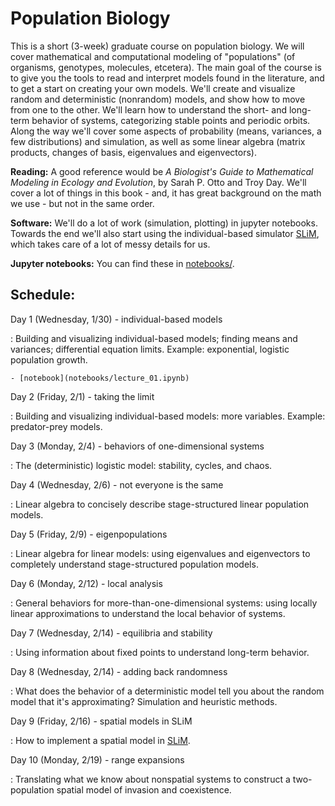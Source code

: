 # Population Biology

This is a short (3-week) graduate course on population biology.
We will cover mathematical and computational modeling of "populations"
(of organisms, genotypes, molecules, etcetera).
The main goal of the course is to give you the tools to
read and interpret models found in the literature,
and to get a start on creating your own models.
We'll create and visualize random and deterministic (nonrandom) models,
and show how to move from one to the other.
We'll learn how to understand the short- and long-term behavior of systems,
categorizing stable points and periodic orbits.
Along the way we'll cover 
some aspects of probability (means, variances, a few distributions) and simulation,
as well as some linear algebra (matrix products, changes of basis, eigenvalues and eigenvectors).

**Reading:** 
A good reference would be *A Biologist's Guide to Mathematical Modeling in Ecology and Evolution*, by Sarah P. Otto and Troy Day.
We'll cover a lot of things in this book - and, it has great background on the math we use - but not in the same order.

**Software:**
We'll do a lot of work (simulation, plotting) in jupyter notebooks.
Towards the end we'll also start using the individual-based simulator [SLiM](https://messerlab.org/slim/),
which takes care of a lot of messy details for us.

**Jupyter notebooks:**
You can find these in [notebooks/](notebooks/).

## Schedule:

Day 1 (Wednesday, 1/30) - individual-based models

: Building and visualizing individual-based models; finding means and variances;
    differential equation limits.
    Example: exponential, logistic population growth.

    - [notebook](notebooks/lecture_01.ipynb)

Day 2 (Friday, 2/1) - taking the limit

: Building and visualizing individual-based models: more variables.
    Example: predator-prey models.

Day 3 (Monday, 2/4) - behaviors of one-dimensional systems

: The (deterministic) logistic model: stability, cycles, and chaos.

Day 4 (Wednesday, 2/6) - not everyone is the same

: Linear algebra to concisely describe stage-structured linear population models.

Day 5 (Friday, 2/9) - eigenpopulations

: Linear algebra for linear models: using eigenvalues and eigenvectors to completely
    understand stage-structured population models.

Day 6 (Monday, 2/12) - local analysis

: General behaviors for more-than-one-dimensional systems:
    using locally linear approximations to understand
    the local behavior of systems.

Day 7 (Wednesday, 2/14) - equilibria and stability

: Using information about fixed points to understand long-term behavior.

Day 8 (Wednesday, 2/14) - adding back randomness

: What does the behavior of a deterministic model tell you about the random model
    that it's approximating? Simulation and heuristic methods.

Day 9 (Friday, 2/16) - spatial models in SLiM

: How to implement a spatial model in [SLiM](https://messerlab.org/slim/).

Day 10 (Monday, 2/19) - range expansions

: Translating what we know about nonspatial systems
    to construct a two-population spatial model
    of invasion and coexistence.
